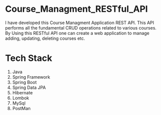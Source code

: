# Course_Managment_RESTful_API
I have developed this Course Managment Application REST API. This API performs all the fundamental CRUD operations related to various courses.  By Using this RESTful API one can create a web application to  manage adding, updating, deleting courses etc. 

# Tech Stack 
1. Java
2. Spring Framework
3. Spring Boot
4. Spring Data JPA
5. Hibernate
6. Lombok
7. MySql
8. PostMan

